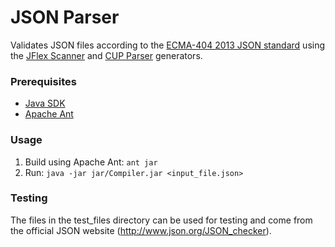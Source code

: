 # JSON Parser
Validates JSON files according to the [ECMA-404 2013 JSON standard](http://www.ecma-international.org/publications/files/ECMA-ST/ECMA-404.pdf) using the [JFlex Scanner](http://www.jflex.de/) and [CUP Parser](http://www2.cs.tum.edu/projects/cup/) generators.

### Prerequisites
* [Java SDK](http://www.oracle.com/technetwork/java/javase/overview/index.html)
* [Apache Ant](http://ant.apache.org/)

### Usage
1. Build using Apache Ant: `ant jar`
2. Run: `java -jar jar/Compiler.jar <input_file.json>`

### Testing
The files in the test_files directory can be used for testing and come from the official JSON website (http://www.json.org/JSON_checker).
